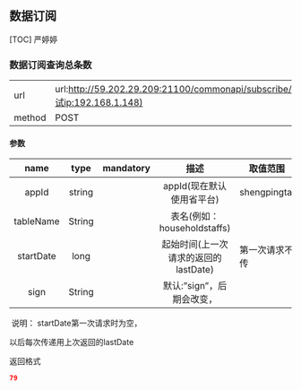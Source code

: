 ## 数据订阅
[TOC] 严婷婷



### 数据订阅查询总条数

|        |                                          |
| ------ | ---------------------------------------- |
| url    | url:http://59.202.29.209:21100/commonapi/subscribe/countTableList(测试ip:192.168.1.148) |
| method | POST                                     |

#### 参数

|   name    |  type  | mandatory |           描述            | 取值范围         |
| :-------: | :----: | :-------: | :---------------------: | ------------ |
|   appId   | string |           |    appId(现在默认使用省平台)     | shengpingtai |
| tableName | String |           | 表名(例如：householdstaffs)  |              |
| startDate |  long  |           | 起始时间(上一次请求的返回的lastDate) | 第一次请求不传      |
|  sign  | String |           |    默认:”sign”，后期会改变，     |              |

​       说明： startDate第一次请求时为空，

以后每次传递用上次返回的lastDate

返回格式


```json
79
```


